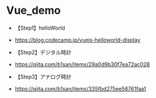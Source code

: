# Vue_demo

* 【Step1】helloWorld
* https://blog.codecamp.jp/vuejs-helloworld-display


* 【Step2】デジタル時計
* https://qiita.com/b1san/items/29a0d9b30f7ea72ac028


* 【Step3】アナログ時計
* https://qiita.com/b1san/items/335fbd275ee56761faa1
